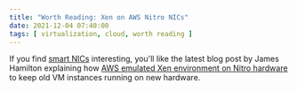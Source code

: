 ```yaml
---
title: "Worth Reading: Xen on AWS Nitro NICs"
date: 2021-12-04 07:40:00
tags: [ virtualization, cloud, worth reading ]
---
```

If you find [smart NICs](https://blog.ipspace.net/2020/09/need-smart-nic.html) interesting, you'll like the latest blog post by James Hamilton explaining how [AWS emulated Xen environment on Nitro hardware](https://perspectives.mvdirona.com/2021/11/xen-on-nitro-aws-nitro-for-legacy-instances/) to keep old VM instances running on new hardware.
